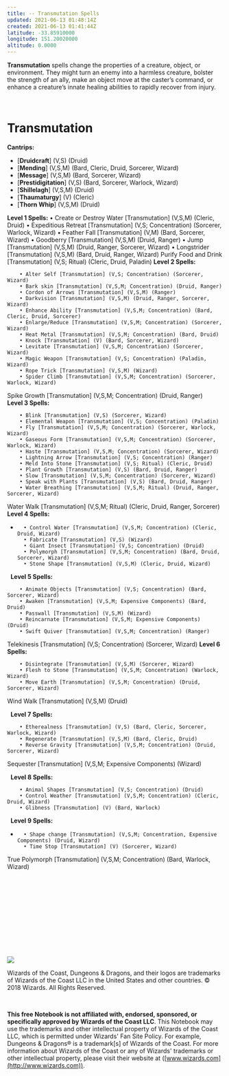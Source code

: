 ```yaml
---
title: -- Transmutation Spells
updated: 2021-06-13 01:48:14Z
created: 2021-06-13 01:41:44Z
latitude: -33.85910000
longitude: 151.20020000
altitude: 0.0000
---
```


**Transmutation**  spells change the properties of a creature, object, or environment. They might turn an enemy into a harmless creature, bolster the strength of an ally, make an object move at the caster’s command, or enhance a creature’s innate healing abilities to rapidly recover from injury.

 

# **Transmutation**

**Cantrips:**

- [**Druidcraft**] (V,S) (Druid)
- [**Mending**]  (V,S,M) (Bard, Cleric, Druid, Sorcerer, Wizard)
- [**Message**] (V,S,M) (Bard, Sorcerer, Wizard)
- [**Prestidigitation**] (V,S) (Bard, Sorcerer, Warlock, Wizard)
- [**Shillelagh**] (V,S,M) (Druid)
- [**Thaumaturgy**] (V) (Cleric)
- [**Thorn Whip**] (V,S,M) (Druid)

<p></p>

**Level 1 Spells:**
		• Create or Destroy Water [Transmutation] (V,S,M) (Cleric, Druid)
		• Expeditious Retreat [Transmutation] (V,S; Concentration) (Sorcerer, Warlock, Wizard)
		• Feather Fall [Transmutation] (V,M) (Bard, Sorcerer, Wizard)
		• Goodberry [Transmutation] (V,S,M) (Druid, Ranger)
		• Jump [Transmutation] (V,S,M) (Druid, Ranger, Sorcerer, Wizard)
		• Longstrider [Transmutation] (V,S,M) (Bard, Druid, Ranger, Wizard)
Purify Food and Drink [Transmutation] (V,S; Ritual) (Cleric, Druid, Paladin)
**Level 2 Spells:**

		• Alter Self [Transmutation] (V,S; Concentration) (Sorcerer, Wizard)
		• Bark skin [Transmutation] (V,S,M; Concentration) (Druid, Ranger)
		• Cordon of Arrows [Transmutation] (V,S,M) (Ranger)
		• Darkvision [Transmutation] (V,S,M) (Druid, Ranger, Sorcerer, Wizard)
		• Enhance Ability [Transmutation] (V,S,M; Concentration) (Bard, Cleric, Druid, Sorcerer)
		• Enlarge/Reduce [Transmutation] (V,S,M; Concentration) (Sorcerer, Wizard)
		• Heat Metal [Transmutation] (V,S,M; Concentration) (Bard, Druid)
		• Knock [Transmutation] (V) (Bard, Sorcerer, Wizard)
		• Levitate [Transmutation] (V,S,M; Concentration) (Sorcerer, Wizard)
		• Magic Weapon [Transmutation] (V,S; Concentration) (Paladin, Wizard)
		• Rope Trick [Transmutation] (V,S,M) (Wizard)
		• Spider Climb [Transmutation] (V,S,M; Concentration) (Sorcerer, Warlock, Wizard)
Spike Growth [Transmutation] (V,S,M; Concentration) (Druid, Ranger)
 
**Level 3 Spells:**

		• Blink [Transmutation] (V,S) (Sorcerer, Wizard)
		• Elemental Weapon [Transmutation] (V,S; Concentration) (Paladin)
		• Fly [Transmutation] (V,S,M; Concentration) (Sorcerer, Warlock, Wizard)
		• Gaseous Form [Transmutation] (V,S,M; Concentration) (Sorcerer, Warlock, Wizard)
		• Haste [Transmutation] (V,S,M; Concentration) (Sorcerer, Wizard)
		• Lightning Arrow [Transmutation] (V,S; Concentration) (Ranger)
		• Meld Into Stone [Transmutation] (V,S; Ritual) (Cleric, Druid)
		• Plant Growth [Transmutation] (V,S) (Bard, Druid, Ranger)
		• Slow [Transmutation] (V,S,M; Concentration) (Sorcerer, Wizard)
		• Speak with Plants [Transmutation] (V,S) (Bard, Druid, Ranger)
		• Water Breathing [Transmutation] (V,S,M; Ritual) (Druid, Ranger, Sorcerer, Wizard)
Water Walk [Transmutation] (V,S,M; Ritual) (Cleric, Druid, Ranger, Sorcerer)
 
**Level 4 Spells:**

-		• Control Water [Transmutation] (V,S,M; Concentration) (Cleric, Druid, Wizard)
		• Fabricate [Transmutation] (V,S) (Wizard)
		• Giant Insect [Transmutation] (V,S; Concentration) (Druid)
		• Polymorph [Transmutation] (V,S,M; Concentration) (Bard, Druid, Sorcerer, Wizard)
		• Stone Shape [Transmutation] (V,S,M) (Cleric, Druid, Wizard)


 
**Level 5 Spells:**

		• Animate Objects [Transmutation] (V,S; Concentration) (Bard, Sorcerer, Wizard)
		• Awaken [Transmutation] (V,S,M; Expensive Components) (Bard, Druid)
		• Passwall [Transmutation] (V,S,M) (Wizard)
		• Reincarnate [Transmutation] (V,S,M; Expensive Components) (Druid)
		• Swift Quiver [Transmutation] (V,S,M; Concentration) (Ranger)
Telekinesis [Transmutation] (V,S; Concentration) (Sorcerer, Wizard)
**Level 6 Spells:**

		• Disintegrate [Transmutation] (V,S,M) (Sorcerer, Wizard)
		• Flesh to Stone [Transmutation] (V,S,M; Concentration) (Warlock, Wizard)
		• Move Earth [Transmutation] (V,S,M; Concentration) (Druid, Sorcerer, Wizard)
Wind Walk [Transmutation] (V,S,M) (Druid)

 
**Level 7 Spells:**

		• Etherealness [Transmutation] (V,S) (Bard, Cleric, Sorcerer, Warlock, Wizard)
		• Regenerate [Transmutation] (V,S,M) (Bard, Cleric, Druid)
		• Reverse Gravity [Transmutation] (V,S,M; Concentration) (Druid, Sorcerer, Wizard)
Sequester [Transmutation] (V,S,M; Expensive Components) (Wizard)

 
**Level 8 Spells:**

		• Animal Shapes [Transmutation] (V,S; Concentration) (Druid)
		• Control Weather [Transmutation] (V,S,M; Concentration) (Cleric, Druid, Wizard)
		• Glibness [Transmutation] (V) (Bard, Warlock)


 
**Level 9 Spells:**

-		• Shape change [Transmutation] (V,S,M; Concentration, Expensive Components) (Druid, Wizard)
		• Time Stop [Transmutation] (V) (Sorcerer, Wizard)
True Polymorph [Transmutation] (V,S,M; Concentration) (Bard, Warlock, Wizard)
 

 

 

 

 

 

 

![](tmp\media\image1.png)

Wizards of the Coast, Dungeons & Dragons, and their logos are trademarks of Wizards of the Coast LLC in the United States and other countries. © 2018 Wizards. All Rights Reserved.

 

**This free Notebook is not affiliated with, endorsed, sponsored, or specifically approved by Wizards of the Coast LLC**. This Notebook may use the trademarks and other intellectual property of Wizards of the Coast LLC, which is permitted under Wizards' Fan Site Policy. For example, Dungeons & Dragons® is a trademark\[s\] of Wizards of the Coast. For more information about Wizards of the Coast or any of Wizards' trademarks or other intellectual property, please visit their website at ([www.wizards.com](http://www.wizards.com)).
